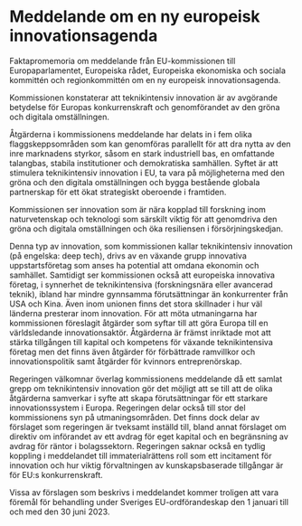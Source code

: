 # Meddelande om en ny europeisk innovationsagenda

Faktapromemoria om meddelande från EU-kommissionen till Europaparlamentet, Europeiska rådet, Europeiska ekonomiska och sociala kommittén och regionkommittén om en ny europeisk innovationsagenda.

Kommissionen konstaterar att teknikintensiv innovation är av avgörande betydelse för Europas konkurrenskraft och genomförandet av den gröna och digitala omställningen.

Åtgärderna i kommissionens meddelande har delats in i fem olika flaggskeppsområden som kan genomföras parallellt för att dra nytta av den inre marknadens styrkor, såsom en stark industriell bas, en omfattande talangbas, stabila institutioner och demokratiska samhällen. Syftet är att stimulera teknikintensiv innovation i EU, ta vara på möjligheterna med den gröna och den digitala omställningen och bygga bestående globala partnerskap för ett ökat strategiskt oberoende i framtiden.

Kommissionen ser innovation som är nära kopplad till forskning inom naturvetenskap och teknologi som särskilt viktig för att genomdriva den gröna och digitala omställningen och öka resiliensen i försörjningskedjan.

Denna typ av innovation, som kommissionen kallar teknikintensiv innovation (på engelska: deep tech), drivs av en växande grupp innovativa uppstartsföretag som anses ha potential att omdana ekonomin och samhället. Samtidigt ser kommissionen också att europeiska innovativa företag, i synnerhet de teknikintensiva (forskningsnära eller avancerad teknik), ibland har mindre gynnsamma förutsättningar än konkurrenter från USA och Kina. Även inom unionen finns det stora skillnader i hur väl länderna presterar inom innovation. För att möta utmaningarna har kommissionen föreslagit åtgärder som syftar till att göra Europa till en världsledande innovationsaktör. Åtgärderna är främst inriktade mot att stärka tillgången till kapital och kompetens för växande teknikintensiva företag men det finns även åtgärder för förbättrade ramvillkor och innovationspolitik samt åtgärder för kvinnors entreprenörskap.

Regeringen välkomnar överlag kommissionens meddelande då ett samlat grepp om teknikintensiv innovation gör det möjligt att se till att de olika åtgärderna samverkar i syfte att skapa förutsättningar för ett starkare innovationssystem i Europa. Regeringen delar också till stor del kommissionens syn på utmaningsområden. Det finns dock delar av förslaget som regeringen är tveksamt inställd till, bland annat förslaget om direktiv om införandet av ett avdrag för eget kapital och en begränsning av avdrag för räntor i bolagssektorn. Regeringen saknar också en tydlig koppling i meddelandet till immaterialrättens roll som ett incitament för innovation och hur viktig förvaltningen av kunskapsbaserade tillgångar är för EU:s konkurrenskraft.

Vissa av förslagen som beskrivs i meddelandet kommer troligen att vara föremål för behandling under Sveriges EU-ordförandeskap den 1 januari till och med den 30 juni 2023.
